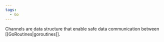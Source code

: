 ```yaml
---
tags:
  - Go
---
```


Channels are data structure that enable safe data communication between [[GoRoutines|goroutines]].